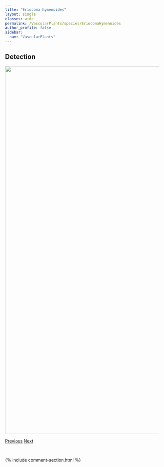 ```yaml
---
title: "Eriocoma hymenoides"
layout: single
classes: wide
permalink: /VascularPlants/species/EriocomaHymenoides
author_profile: false
sidebar:
  nav: "VascularPlants"
---
```


<h2>Detection</h2>

<a href="https://drive.google.com/uc?export=view&id=1MsfdifjLAkLhjiqgJzvwj4i0xJy4-a_s">
<img src="https://drive.google.com/uc?export=view&id=1MsfdifjLAkLhjiqgJzvwj4i0xJy4-a_s" height = "1200" width = "800">
</a>


<a href="/DevelopmentWebsite/VascularPlants/species/ErigeronTrifidus" class="pagination--pager" title="Erigeron trifidus">Previous</a> <a href="/DevelopmentWebsite/VascularPlants/species/EriocomaNelsonii" class="pagination--pager" title="Eriocoma nelsonii">Next</a>

<p>&nbsp;</p>

{% include comment-section.html %}
